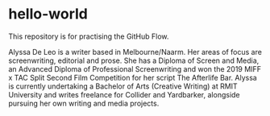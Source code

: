 # hello-world
This repository is for practising the GitHub Flow.

Alyssa De Leo is a writer based in Melbourne/Naarm. Her areas of focus are screenwriting, editorial and prose. She has a Diploma of Screen and Media, an Advanced Diploma of Professional Screenwriting and won the 2019 MIFF x TAC Split Second Film Competition for her script The Afterlife Bar. Alyssa is currently undertaking a Bachelor of Arts (Creative Writing) at RMIT University and writes freelance for Collider and Yardbarker, alongside pursuing her own writing and media projects. 
